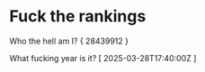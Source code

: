 # Fuck the rankings

Who the hell am I?
{ 28439912 }

What fucking year is it?
[ 2025-03-28T17:40:00Z ]
